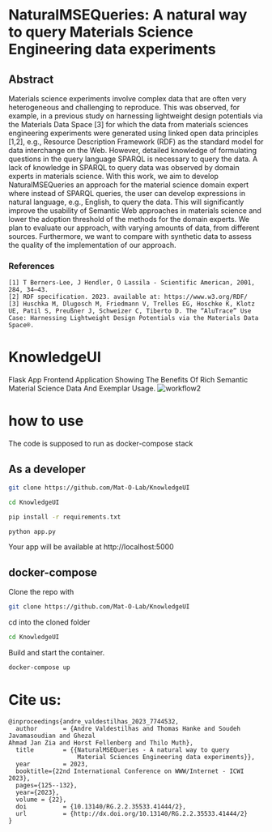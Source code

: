 # NaturalMSEQueries: A natural way to query Materials Science Engineering data experiments

## Abstract
Materials science experiments involve complex data that are often very heterogeneous and challenging to reproduce. This was observed, for example, in a previous study on harnessing lightweight design potentials via the Materials Data Space [3] for which the data from materials sciences engineering experiments were generated using linked open data principles [1,2], e.g., Resource Description Framework (RDF) as the standard model for data interchange on the Web. However, detailed knowledge of formulating questions in the query language SPARQL is necessary to query the data. A lack of knowledge in SPARQL to query data was observed by domain experts in materials science.
With this work, we aim to develop NaturalMSEQueries an approach for the material science domain expert where instead of SPARQL queries, the user can develop expressions in natural language, e.g., English, to query the data. This will significantly improve the usability of Semantic Web approaches in materials science and lower the adoption threshold of the methods for the domain experts. We plan to evaluate our approach, with varying amounts of data, from different sources. Furthermore, we want to compare with synthetic data to assess the quality of the implementation of our approach. 

### References
```
[1] T Berners-Lee, J Hendler, O Lassila - Scientific American, 2001, 284, 34–43.
[2] RDF specification. 2023. available at: https://www.w3.org/RDF/
[3] Huschka M, Dlugosch M, Friedmann V, Trelles EG, Hoschke K, Klotz UE, Patil S, Preußner J, Schweizer C, Tiberto D. The “AluTrace” Use Case: Harnessing Lightweight Design Potentials via the Materials Data Space®.
```

# KnowledgeUI
Flask App Frontend Application Showing The Benefits Of Rich Semantic Material Science Data And Exemplar Usage.
![workflow2](https://user-images.githubusercontent.com/9248325/234210802-46070254-6d76-43a1-a894-584e432b40e6.png)

# how to use
The code is supposed to run as docker-compose stack

## As a developer
```bash
git clone https://github.com/Mat-O-Lab/KnowledgeUI
```
```bash
cd KnowledgeUI
```
```bash
pip install -r requirements.txt
```
```bash
python app.py
```
Your app will be available at http://localhost:5000

## docker-compose
Clone the repo with 
```bash
git clone https://github.com/Mat-O-Lab/KnowledgeUI
```
cd into the cloned folder
```bash
cd KnowledgeUI
```
Build and start the container.
```bash
docker-compose up
```

# Cite us:
```
@inproceedings{andre_valdestilhas_2023_7744532,
  author       = {Andre Valdestilhas and Thomas Hanke and Soudeh Javamasoudian and Ghezal 
Ahmad Jan Zia and Horst Fellenberg and Thilo Muth},
  title        = {{NaturalMSEQueries - A natural way to query 
                   Material Sciences Engineering data experiments}},
  year         = 2023,
  booktitle={22nd International Conference on WWW/Internet - ICWI 2023},
  pages={125--132},
  year={2023},
  volume = {22},
  doi          = {10.13140/RG.2.2.35533.41444/2},
  url          = {http://dx.doi.org/10.13140/RG.2.2.35533.41444/2}
}
```
